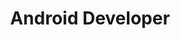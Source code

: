 ---
pdfUrl: '/pdfs/roadmaps/android.pdf'
order: 4
briefTitle: 'Android'
briefDescription: '2024-nji ýylda Android Developer bolmak üçin ädimme-ädim gollanma'
title: 'Android Developer'
description: '2024-nji ýylda Android Developer bolmak üçin ädimme-ädim gollanma'
hasTopics: true
isNew: false
dimensions:
  width: 968
  height: 2197.76
schema:
  headline: 'Android Developer Ýörelge'
  description: '2024-nji ýylda ädimme-ädim gollanma bilen “Android” döredijisi bolmagyň usullaryny öwreniň. Şeýle hem, ýol kartasy elementlerine çeşmelerimiz we gysgaça düşündirişlerimiz bar, şonuň üçin öwrenmek isleýän zatlaryňyzy bir ýerde alyp bilersiňiz.'
  imageUrl: 'https://roadmap.sh/roadmaps/android.png'
  datePublished: '2023-01-24'
  dateModified: '2023-10-24'
seo:
  title: 'Android Developer Ýörelge'
  description: '2024-nji ýylda ädimme-ädim gollanma bilen “Android” döredijisi bolmagyň usullaryny öwreniň. Şeýle hem, ýol kartasy elementlerine çeşmelerimiz we gysgaça düşündirişlerimiz bar, şonuň üçin öwrenmek isleýän zatlaryňyzy bir ýerde alyp bilersiňiz.'
  keywords:
    - 'guide to becoming an android developer'
    - 'android developer roadmap'
    - 'android roadmap'
    - 'become android developer'
    - 'android developer skills'
    - 'android skills test'
    - 'skills for android development'
    - 'learn android development'
    - 'what is android'
    - 'android quiz'
    - 'android interview questions'
relatedRoadmaps:
  - 'react-native'
  - 'flutter'
sitemap:
  priority: 1
  changefreq: 'monthly'
tags:
  - 'roadmap'
  - 'main-sitemap'
  - 'role-roadmap'
---